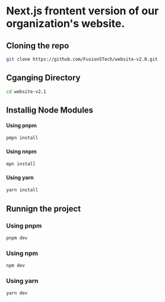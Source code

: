 # Next.js frontent version of our organization's website.

## Cloning the repo

```bash
git clone https://github.com/Fusion5Tech/website-v2.0.git
```

## Cganging Directory
```bash
cd website-v2.1
```

## Installig Node Modules

#### Using pnpm
```bash
pmpn install
```

#### Using nnpm
```bash
mpn install
```
#### Using yarn
```bash
yarn install
```

## Runnign the project

### Using pnpm
```bash
pnpm dev
```

### Using npm
```bash
npm dev
```
### Using yarn
```bash
yarn dev
```

